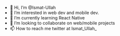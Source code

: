 - 👋 Hi, I’m @Ismat-Ullah
- 👀 I’m interested in web dev and mobile dev.
- 🌱 I’m currently learning React Native
- 💞️ I’m looking to collaborate on web/mobile projects
- 📫 How to reach me twitter at Ismat_Ullah_

<!---
Ismat-Ullah/Ismat-Ullah is a ✨ special ✨ repository because its `README.md` (this file) appears on your GitHub profile.
You can click the Preview link to take a look at your changes.
--->
